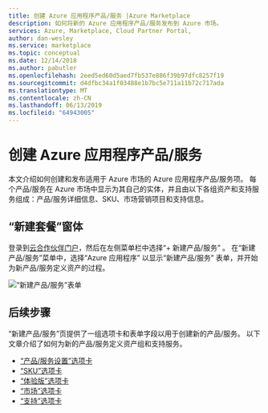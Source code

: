 ```yaml
---
title: 创建 Azure 应用程序产品/服务 |Azure Marketplace
description: 如何将新的 Azure 应用程序产品/服务发布到 Azure 市场。
services: Azure, Marketplace, Cloud Partner Portal,
author: dan-wesley
ms.service: marketplace
ms.topic: conceptual
ms.date: 12/14/2018
ms.author: pabutler
ms.openlocfilehash: 2eed5ed60d5aed7fb537e886f39b97dfc8257f19
ms.sourcegitcommit: d4dfbc34a1f03488e1b7bc5e711a11b72c717ada
ms.translationtype: MT
ms.contentlocale: zh-CN
ms.lasthandoff: 06/13/2019
ms.locfileid: "64943005"
---
```

# <a name="create-an-azure-application-offer"></a>创建 Azure 应用程序产品/服务

本文介绍如何创建和发布适用于 Azure 市场的 Azure 应用程序产品/服务项。 每个产品/服务在 Azure 市场中显示为其自己的实体，并且由以下各组资产和支持服务组成：产品/服务详细信息、SKU、市场营销项目和支持信息。

## <a name="new-offer-form"></a>“新建套餐”窗体

登录到[云合作伙伴门户](https://cloudpartner.azure.com/)，然后在左侧菜单栏中选择“+ 新建产品/服务”  。 在“新建产品/服务”菜单中，选择“Azure 应用程序”  以显示“新建产品/服务”  表单，并开始为新产品/服务定义资产的过程。

![“新建产品/服务”表单](./media/azure-new-managedapp-offer.png)

## <a name="next-steps"></a>后续步骤

“新建产品/服务”页提供了一组选项卡和表单字段以用于创建新的产品/服务。 以下文章介绍了如何为新的产品/服务定义资产组和支持服务。

* [“产品/服务设置”选项卡](./cpp-offer-settings-tab.md)
* [“SKU”选项卡](./cpp-skus-tab.md)
* [“体验版”选项卡](./cpp-testdrive-tab.md)
* [“市场”选项卡](./cpp-marketplace-tab.md)
* [“支持”选项卡](./cpp-support-tab.md)
